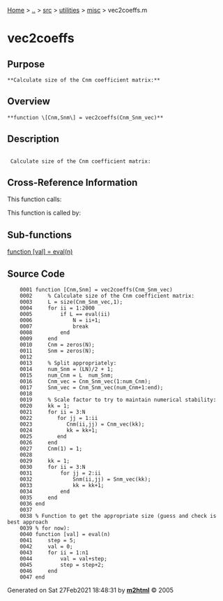 [Home](../../../../../index.md) \> [..](#) \> [src](../../../../../documentation.md) \> [utilities](#)
\> [misc](index.md) \> vec2coeffs.m



# vec2coeffs

## Purpose 

``` 
**Calculate size of the Cnm coefficient matrix:**
```

## Overview 

``` 
**function \[Cnm,Snm\] = vec2coeffs(Cnm_Snm_vec)**
```

## Description 

```
 
 Calculate size of the Cnm coefficient matrix:

```

## Cross-Reference Information 

This function calls:

This function is called by:

## Sub-functions 

   [function \[val\] = eval(n)](#_sub1)

## Source Code 

```
    0001 function [Cnm,Snm] = vec2coeffs(Cnm_Snm_vec)
    0002     % Calculate size of the Cnm coefficient matrix:
    0003     L = size(Cnm_Snm_vec,1);
    0004     for ii = 1:2000
    0005         if L == eval(ii)
    0006             N = ii+1;
    0007             break
    0008         end
    0009     end
    0010     Cnm = zeros(N);
    0011     Snm = zeros(N);
    0012     
    0013     % Split appropriately:
    0014     num_Snm = (LN)/2 + 1;
    0015     num_Cnm = L  num_Snm;
    0016     Cnm_vec = Cnm_Snm_vec(1:num_Cnm);
    0017     Snm_vec = Cnm_Snm_vec(num_Cnm+1:end);
    0018 
    0019     % Scale factor to try to maintain numerical stability:
    0020     kk = 1;
    0021     for ii = 3:N
    0022        for jj = 1:ii
    0023           Cnm(ii,jj) = Cnm_vec(kk);
    0024           kk = kk+1;
    0025        end
    0026     end
    0027     Cnm(1) = 1;
    0028     
    0029     kk = 1;
    0030     for ii = 3:N
    0031         for jj = 2:ii
    0032             Snm(ii,jj) = Snm_vec(kk);
    0033             kk = kk+1;
    0034         end
    0035     end
    0036 end
    0037 
    0038 % Function to get the appropriate size (guess and check is best approach
    0039 % for now):
    0040 function [val] = eval(n)
    0041     step = 5;
    0042     val = 0;
    0043     for ii = 1:n1
    0044         val = val+step;
    0045         step = step+2;
    0046     end
    0047 end
```



Generated on Sat 27Feb2021 18:48:31 by
**[m2html](http://www.artefact.tk/software/matlab/m2html/ "Matlab Documentation in HTML")**
© 2005
